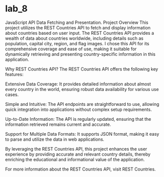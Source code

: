 # lab_8

JavaScript API Data Fetching and Presentation.
Project Overview
This project utilizes the REST Countries API to fetch and display information about countries based on user input. The REST Countries API provides a wealth of data about countries worldwide, including details such as population, capital city, region, and flag images. I chose this API for its comprehensive coverage and ease of use, making it suitable for dynamically retrieving and presenting country-specific information in this application.

Why REST Countries API?
The REST Countries API offers the following key features:

Extensive Data Coverage: It provides detailed information about almost every country in the world, ensuring robust data availability for various use cases.

Simple and Intuitive: The API endpoints are straightforward to use, allowing quick integration into applications without complex setup requirements.

Up-to-Date Information: The API is regularly updated, ensuring that the information retrieved remains current and accurate.

Support for Multiple Data Formats: It supports JSON format, making it easy to parse and utilize the data in web applications.

By leveraging the REST Countries API, this project enhances the user experience by providing accurate and relevant country details, thereby enriching the educational and informational value of the application.

For more information about the REST Countries API, visit REST Countries.
